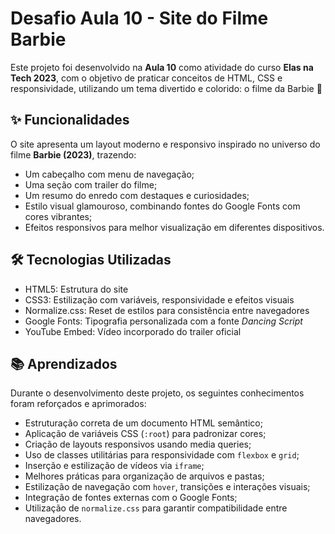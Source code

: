 # Desafio Aula 10 - Site do Filme Barbie

Este projeto foi desenvolvido na **Aula 10** como atividade do curso **Elas na Tech 2023**, com o objetivo de praticar conceitos de HTML, CSS e responsividade, 
utilizando um tema divertido e colorido: o filme da Barbie 🎀

## ✨ Funcionalidades

O site apresenta um layout moderno e responsivo inspirado no universo do filme **Barbie (2023)**, trazendo:

- Um cabeçalho com menu de navegação;
- Uma seção com trailer do filme;
- Um resumo do enredo com destaques e curiosidades;
- Estilo visual glamouroso, combinando fontes do Google Fonts com cores vibrantes;
- Efeitos responsivos para melhor visualização em diferentes dispositivos.

## 🛠️ Tecnologias Utilizadas

- HTML5: Estrutura do site
- CSS3: Estilização com variáveis, responsividade e efeitos visuais
- Normalize.css: Reset de estilos para consistência entre navegadores
- Google Fonts: Tipografia personalizada com a fonte *Dancing Script*
- YouTube Embed: Vídeo incorporado do trailer oficial


## 📚 Aprendizados

Durante o desenvolvimento deste projeto, os seguintes conhecimentos foram reforçados e aprimorados:

- Estruturação correta de um documento HTML semântico;
- Aplicação de variáveis CSS (`:root`) para padronizar cores;
- Criação de layouts responsivos usando media queries;
- Uso de classes utilitárias para responsividade com `flexbox` e `grid`;
- Inserção e estilização de vídeos via `iframe`;
- Melhores práticas para organização de arquivos e pastas;
- Estilização de navegação com `hover`, transições e interações visuais;
- Integração de fontes externas com o Google Fonts;
- Utilização de `normalize.css` para garantir compatibilidade entre navegadores.

